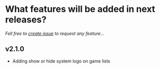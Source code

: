 # What features will be added in next releases?
*Fell free to [create issue](https://github.com/symbuzzer/es-theme-knulli/issues/new) to request any feature...*

## v2.1.0
- Adding show or hide system logo on game lists
